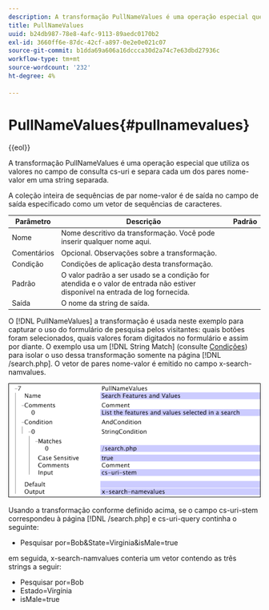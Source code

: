 ```yaml
---
description: A transformação PullNameValues é uma operação especial que utiliza os valores no campo de consulta cs-uri e separa cada um dos pares nome-valor em uma string separada.
title: PullNameValues
uuid: b24db987-78e8-4afc-9113-89aedc0170b2
exl-id: 3660ff6e-87dc-42cf-a897-0e2e0e021c07
source-git-commit: b1dda69a606a16dccca30d2a74c7e63dbd27936c
workflow-type: tm+mt
source-wordcount: '232'
ht-degree: 4%

---
```


# PullNameValues{#pullnamevalues}

{{eol}}

A transformação PullNameValues é uma operação especial que utiliza os valores no campo de consulta cs-uri e separa cada um dos pares nome-valor em uma string separada.

A coleção inteira de sequências de par nome-valor é de saída no campo de saída especificado como um vetor de sequências de caracteres.

| Parâmetro | Descrição | Padrão |
|---|---|---|
| Nome | Nome descritivo da transformação. Você pode inserir qualquer nome aqui. |  |
| Comentários | Opcional. Observações sobre a transformação. |  |
| Condição | Condições de aplicação desta transformação. |  |
| Padrão | O valor padrão a ser usado se a condição for atendida e o valor de entrada não estiver disponível na entrada de log fornecida. |  |
| Saída | O nome da string de saída. |  |

O [!DNL PullNameValues] a transformação é usada neste exemplo para capturar o uso do formulário de pesquisa pelos visitantes: quais botões foram selecionados, quais valores foram digitados no formulário e assim por diante. O exemplo usa um [!DNL String Match] (consulte [Condições](../../../../../home/c-dataset-const-proc/c-conditions/c-abt-cond.md)) para isolar o uso dessa transformação somente na página [!DNL /search.php]. O vetor de pares nome-valor é emitido no campo x-search-namvalues.

![](assets/cfg_TransformationType_PullNameValues.png)

Usando a transformação conforme definido acima, se o campo cs-uri-stem correspondeu à página [!DNL /search.php] e cs-uri-query continha o seguinte:

* Pesquisar por=Bob&amp;State=Virginia&amp;isMale=true

em seguida, x-search-namvalues conteria um vetor contendo as três strings a seguir:

* Pesquisar por=Bob
* Estado=Virgínia
* isMale=true

